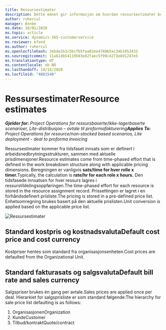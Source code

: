 ```yaml
---
title: Ressursestimater
description: Dette emnet gir informasjon om hvordan ressursestimater beregnes i Project Operations.
author: ruhercul
manager: Annbe
ms.date: 10/01/2020
ms.topic: article
ms.service: dynamics-365-customerservice
ms.reviewer: kfend
ms.author: ruhercul
ms.openlocfilehash: 2ebde2b3c5bcfb5faa02ee476065ac34b1953432
ms.sourcegitcommit: 11a61db54119503e82faec5f99c4273e8d1247e5
ms.translationtype: HT
ms.contentlocale: nb-NO
ms.lasthandoff: 10/16/2020
ms.locfileid: "4081540"
---
```

# <a name="resource-estimates"></a><span data-ttu-id="72c50-103">Ressursestimater</span><span class="sxs-lookup"><span data-stu-id="72c50-103">Resource estimates</span></span>

<span data-ttu-id="72c50-104">_**Gjelder for:** Project Operations for ressursbaserte/ikke-lagerbaserte scenarioer, Lite-distribusjon – avtale til proformafakturering_</span><span class="sxs-lookup"><span data-stu-id="72c50-104">_**Applies To:** Project Operations for resource/non-stocked based scenarios, Lite deployment - deal to proforma invoicing_</span></span>

<span data-ttu-id="72c50-105">Ressursestimater kommer fra tidsfaset innsats som er definert i arbeidsnedbrytningsstrukturen, sammen med aktuelle prisdimensjoner.</span><span class="sxs-lookup"><span data-stu-id="72c50-105">Resource estimates come from time-phased effort that is defined in the work breakdown structure along with applicable pricing dimensions.</span></span> <span data-ttu-id="72c50-106">Beregningen er vanligvis **sats/time for hver rolle x timer.**</span><span class="sxs-lookup"><span data-stu-id="72c50-106">Typically, the calculation is **rate/hr for each role x hours.**</span></span> <span data-ttu-id="72c50-107">Den tidsfasede innsatsen for hver ressurs lagres i ressurstildelingsoppføringen.</span><span class="sxs-lookup"><span data-stu-id="72c50-107">The time-phased effort for each resource is stored in the resource assignment record.</span></span> <span data-ttu-id="72c50-108">Prissettingen er lagret i en forhåndsdefinert prisliste.</span><span class="sxs-lookup"><span data-stu-id="72c50-108">The pricing is stored in a pre-defined price list.</span></span> <span data-ttu-id="72c50-109">Enhetsomregning brukes basert på den aktuelle prislisten.</span><span class="sxs-lookup"><span data-stu-id="72c50-109">Unit conversion is applied based on the applicable price list.</span></span>

![Ressursestimater](./media/navigation12.png)

## <a name="default-cost-price-and-cost-currency"></a><span data-ttu-id="72c50-111">Standard kostpris og kostnadsvaluta</span><span class="sxs-lookup"><span data-stu-id="72c50-111">Default cost price and cost currency</span></span>

<span data-ttu-id="72c50-112">Kostpriser hentes som standard fra organisasjonsenheten.</span><span class="sxs-lookup"><span data-stu-id="72c50-112">Cost prices are defaulted from the Organizational Unit.</span></span>

## <a name="default-bill-rate-and-sales-currency"></a><span data-ttu-id="72c50-113">Standard fakturasats og salgsvaluta</span><span class="sxs-lookup"><span data-stu-id="72c50-113">Default bill rate and sales currency</span></span>

<span data-ttu-id="72c50-114">Salgspriser brukes én gang per avtale.</span><span class="sxs-lookup"><span data-stu-id="72c50-114">Sales prices are applied once per deal.</span></span> <span data-ttu-id="72c50-115">Hierarkiet for salgsprisliste er som standard følgende:</span><span class="sxs-lookup"><span data-stu-id="72c50-115">The hierarchy for sale price list defaulting is as follows:</span></span>

1. <span data-ttu-id="72c50-116">Organisasjonen</span><span class="sxs-lookup"><span data-stu-id="72c50-116">Organization</span></span>
2. <span data-ttu-id="72c50-117">Kunde</span><span class="sxs-lookup"><span data-stu-id="72c50-117">Customer</span></span>
3. <span data-ttu-id="72c50-118">Tilbud/kontrakt</span><span class="sxs-lookup"><span data-stu-id="72c50-118">Quote/contract</span></span>
